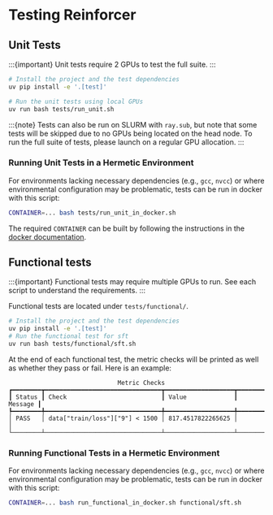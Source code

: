 # Testing Reinforcer

## Unit Tests

:::{important}
Unit tests require 2 GPUs to test the full suite.
:::

```sh
# Install the project and the test dependencies
uv pip install -e '.[test]'

# Run the unit tests using local GPUs
uv run bash tests/run_unit.sh 
```

:::{note}
Tests can also be run on SLURM with `ray.sub`, but note that some tests will be skipped
due to no GPUs being located on the head node. To run the full suite of tests, please
launch on a regular GPU allocation.
:::

### Running Unit Tests in a Hermetic Environment

For environments lacking necessary dependencies (e.g., `gcc`, `nvcc`)
or where environmental configuration may be problematic, tests can be run
in docker with this script:

```sh
CONTAINER=... bash tests/run_unit_in_docker.sh
```

The required `CONTAINER` can be built by following the instructions in the [docker documentation](docker.md).

## Functional tests

:::{important}
Functional tests may require multiple GPUs to run. See each script to understand the requirements.
:::

Functional tests are located under `tests/functional/`.

```sh
# Install the project and the test dependencies
uv pip install -e '.[test]'
# Run the functional test for sft
uv run bash tests/functional/sft.sh
```

At the end of each functional test, the metric checks will be printed as well as
whether they pass or fail. Here is an example:

```text
                              Metric Checks
┏━━━━━━━━┳━━━━━━━━━━━━━━━━━━━━━━━━━━━━━━━━┳━━━━━━━━━━━━━━━━━━━┳━━━━━━━━━┓
┃ Status ┃ Check                          ┃ Value             ┃ Message ┃
┡━━━━━━━━╇━━━━━━━━━━━━━━━━━━━━━━━━━━━━━━━━╇━━━━━━━━━━━━━━━━━━━╇━━━━━━━━━┩
│ PASS   │ data["train/loss"]["9"] < 1500 │ 817.4517822265625 │         │
└────────┴────────────────────────────────┴───────────────────┴─────────┘
```

### Running Functional Tests in a Hermetic Environment

For environments lacking necessary dependencies (e.g., `gcc`, `nvcc`)
or where environmental configuration may be problematic, tests can be run
in docker with this script:

```sh
CONTAINER=... bash run_functional_in_docker.sh functional/sft.sh
```
